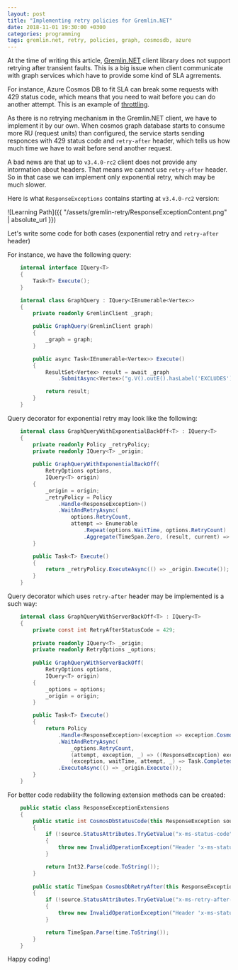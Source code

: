 ```yaml
---
layout: post
title: "Implementing retry policies for Gremlin.NET"
date: 2018-11-01 19:30:00 +0300
categories: programming
tags: gremlin.net, retry, policies, graph, cosmosdb, azure
---
```


At the time of writing this article, [Gremlin.NET](https://github.com/apache/tinkerpop/tree/master/gremlin-dotnet) client library does not support retrying after transient faults. This is a big issue when client communicate with graph services which have to provide  some kind of SLA agrrements.

For instance, Azure Cosmos DB to fit SLA can break some requests with 429 status code, which means that you need to wait before you can do another attempt. This is an example of [throttling](https://docs.microsoft.com/en-us/azure/architecture/patterns/throttling).

As there is no retrying mechanism in the Gremlin.NET client, we have to implement it by our own. When cosmos graph database starts to consume more RU (request units) than configured, the service starts sending responces with 429 status code and `retry-after` header, which tells us how much time we have to wait before send another request.

A bad news are that up to `v3.4.0-rc2` client does not provide any intormation about headers. That means we cannot use `retry-after` header. So in that case we can implement only exponential retry, which may be much slower.

Here is what `ResponseExceptions` contains starting at `v3.4.0-rc2` version:

![Learning Path]({{ "/assets/gremlin-retry/ResponseExceptionContent.png" | absolute_url }})

Let's write some code for both cases (exponential retry and `retry-after` header)

For instance, we have the following query:

```cs
    internal interface IQuery<T>
    {
        Task<T> Execute();
    }

    internal class GraphQuery : IQuery<IEnumerable<Vertex>>
    {
        private readonly GremlinClient _graph;

        public GraphQuery(GremlinClient graph)
        {
            _graph = graph;
        }

        public async Task<IEnumerable<Vertex>> Execute()
        {
            ResultSet<Vertex> result = await _graph
                .SubmitAsync<Vertex>("g.V().outE().hasLabel('EXCLUDES').inV()");

            return result;
        }
    }
```

Query decorator for exponential retry may look like the following:

```cs
    internal class GraphQueryWithExponentialBackOff<T> : IQuery<T>
    {
        private readonly Policy _retryPolicy;
        private readonly IQuery<T> _origin;
        
        public GraphQueryWithExponentialBackOff(
            RetryOptions options,
            IQuery<T> origin)
        {
            _origin = origin;
            _retryPolicy = Policy
                .Handle<ResponseException>()
                .WaitAndRetryAsync(
                    options.RetryCount,
                    attempt => Enumerable
                        .Repeat(options.WaitTime, options.RetryCount)
                        .Aggregate(TimeSpan.Zero, (result, current) => result.Add(current)));
        }

        public Task<T> Execute()
        {
            return _retryPolicy.ExecuteAsync(() => _origin.Execute());
        }
    }
```

Query decorator which uses `retry-after` header may be implemented is a such way:

```cs
    internal class GraphQueryWithServerBackOff<T> : IQuery<T>
    {
        private const int RetryAfterStatusCode = 429;
        
        private readonly IQuery<T> _origin;
        private readonly RetryOptions _options;
        
        public GraphQueryWithServerBackOff(
            RetryOptions options,
            IQuery<T> origin)
        {
            _options = options;
            _origin = origin;
        }

        public Task<T> Execute()
        {
            return Policy
                .Handle<ResponseException>(exception => exception.CosmosDbStatusCode() == RetryAfterStatusCode)
                .WaitAndRetryAsync(
                    _options.RetryCount,
                    (attempt, exception, _) => ((ResponseException) exception).CosmosDbRetryAfter(),
                    (exception, waitTime, attempt, _) => Task.CompletedTask)
                .ExecuteAsync(() => _origin.Execute());
        }
    }
```

For better code redability the following extension methods can be created:

```cs
    public static class ResponseExceptionExtensions
    {
        public static int CosmosDbStatusCode(this ResponseException source)
        {
            if (!source.StatusAttributes.TryGetValue("x-ms-status-code", out var code))
            {
                throw new InvalidOperationException("Header 'x-ms-status-code' is not presented.");
            }

            return Int32.Parse(code.ToString());
        }
        
        public static TimeSpan CosmosDbRetryAfter(this ResponseException source)
        {
            if (!source.StatusAttributes.TryGetValue("x-ms-retry-after-ms", out var time))
            {
                throw new InvalidOperationException("Header 'x-ms-status-code' is not presented.");
            }

            return TimeSpan.Parse(time.ToString());
        }
    }
```
Happy coding!